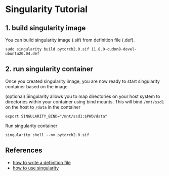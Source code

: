 # Singularity Tutorial

## 1. build singularity image
You can build singularity image (.sif) from definition file (.def).
```
sudo singularity build pytorch2.0.sif 11.8.0-cudnn8-devel-ubuntu20.04.def
```

## 2. run singularity container
Once you created singularity image, you are now ready to start singularity container based on the image.

(optional) Singularity allows you to map directories on your host system to directories within your container using bind mounts.
This will bind `/mnt/ssd1` on the host to `/data` in the container 
```
export SINGULARITY_BIND="/mnt/ssd1:$PWD/data"
```
Run singularity container
```
singularity shell --nv pytorch2.0.sif
```

## References
- [how to write a definition file](https://docs.sylabs.io/guides/latest/user-guide/definition_files.html)
- [how to use singularity](https://tmyoda.hatenablog.com/entry/20200817/1597663325)
